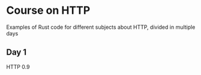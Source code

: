 # Course on HTTP

Examples of Rust code for different subjects about HTTP, divided in multiple days

## Day 1

HTTP 0.9

